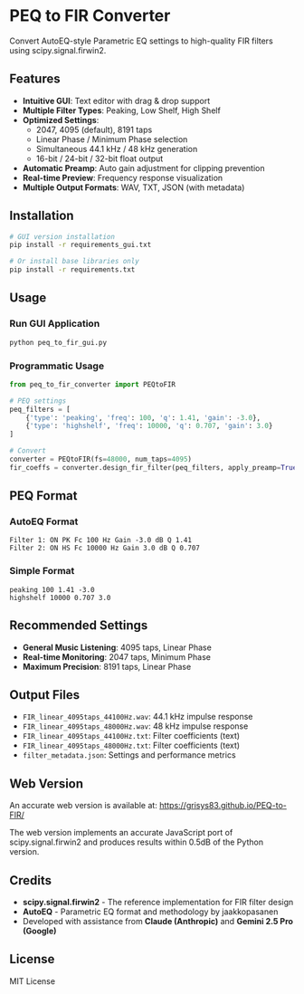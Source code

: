 # PEQ to FIR Converter

Convert AutoEQ-style Parametric EQ settings to high-quality FIR filters using scipy.signal.firwin2.

## Features

- **Intuitive GUI**: Text editor with drag & drop support
- **Multiple Filter Types**: Peaking, Low Shelf, High Shelf
- **Optimized Settings**: 
  - 2047, 4095 (default), 8191 taps
  - Linear Phase / Minimum Phase selection
  - Simultaneous 44.1 kHz / 48 kHz generation
  - 16-bit / 24-bit / 32-bit float output
- **Automatic Preamp**: Auto gain adjustment for clipping prevention
- **Real-time Preview**: Frequency response visualization
- **Multiple Output Formats**: WAV, TXT, JSON (with metadata)

## Installation

```bash
# GUI version installation
pip install -r requirements_gui.txt

# Or install base libraries only
pip install -r requirements.txt
```

## Usage

### Run GUI Application

```bash
python peq_to_fir_gui.py
```

### Programmatic Usage

```python
from peq_to_fir_converter import PEQtoFIR

# PEQ settings
peq_filters = [
    {'type': 'peaking', 'freq': 100, 'q': 1.41, 'gain': -3.0},
    {'type': 'highshelf', 'freq': 10000, 'q': 0.707, 'gain': 3.0}
]

# Convert
converter = PEQtoFIR(fs=48000, num_taps=4095)
fir_coeffs = converter.design_fir_filter(peq_filters, apply_preamp=True)
```

## PEQ Format

### AutoEQ Format
```
Filter 1: ON PK Fc 100 Hz Gain -3.0 dB Q 1.41
Filter 2: ON HS Fc 10000 Hz Gain 3.0 dB Q 0.707
```

### Simple Format
```
peaking 100 1.41 -3.0
highshelf 10000 0.707 3.0
```

## Recommended Settings

- **General Music Listening**: 4095 taps, Linear Phase
- **Real-time Monitoring**: 2047 taps, Minimum Phase
- **Maximum Precision**: 8191 taps, Linear Phase

## Output Files

- `FIR_linear_4095taps_44100Hz.wav`: 44.1 kHz impulse response
- `FIR_linear_4095taps_48000Hz.wav`: 48 kHz impulse response
- `FIR_linear_4095taps_44100Hz.txt`: Filter coefficients (text)
- `FIR_linear_4095taps_48000Hz.txt`: Filter coefficients (text)
- `filter_metadata.json`: Settings and performance metrics

## Web Version

An accurate web version is available at: https://grisys83.github.io/PEQ-to-FIR/

The web version implements an accurate JavaScript port of scipy.signal.firwin2 and produces results within 0.5dB of the Python version.

## Credits

- **scipy.signal.firwin2** - The reference implementation for FIR filter design
- **AutoEQ** - Parametric EQ format and methodology by jaakkopasanen
- Developed with assistance from **Claude (Anthropic)** and **Gemini 2.5 Pro (Google)**

## License

MIT License